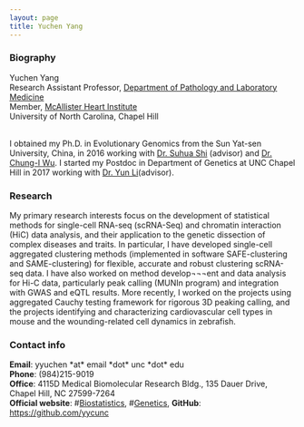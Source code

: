 ```yaml
---
layout: page
title: Yuchen Yang
---
```

### Biography

<div class="container">
    <div class="row-fluid">
            Yuchen Yang<br/>
            Research Assistant Professor, <a href="https://www.med.unc.edu/pathology/">Department of Pathology and Laboratory Medicine</a><br/>
            Member, <a href="https://www.med.unc.edu/mhi/">McAllister Heart Institute</a><br/>
            University of North Carolina, Chapel Hill <br/><br/>
    </div>
</div>

I obtained my Ph.D. in Evolutionary Genomics from the Sun Yat-sen University, China, in 2016 working with [Dr. Suhua Shi](https://statistics.wharton.upenn.edu/profile/nzh/) (advisor) and [Dr. Chung-I Wu](https://www.ee.nthu.edu.tw/bschen/files/Chung-I%20Wu%27s%20Home%20Page.htm). I started my Postdoc in Department of Genetics at UNC Chapel Hill in 2017 working with [Dr. Yun Li](https://www.med.unc.edu/genetics/directory/yun-li-phd/)(advisor).

### Research

My primary research interests focus on the development of statistical methods for single-cell RNA-seq (scRNA-Seq) and chromatin interaction (HiC) data analysis, and their application to the genetic dissection of complex diseases and traits. In particular, I have developed single-cell aggregated clustering methods (implemented in software SAFE-clustering and SAME-clustering) for flexible, accurate and robust clustering scRNA-seq data. I have also worked on method develop¬¬¬ent and data analysis for Hi-C data, particularly peak calling (MUNIn program) and integration with GWAS and eQTL results. More recently, I worked on the projects using aggregated Cauchy testing framework for rigorous 3D peaking calling, and the projects identifying and characterizing cardiovascular cell types in mouse and the wounding-related cell dynamics in zebrafish.

### Contact info

<div class="container">
    <div class="row-fluid">
            <b>Email</b>: yyuchen *at* email *dot* unc *dot* edu<br/>
            <b>Phone</b>: (984)215-9019<br/>
            <b>Office</b>: 4115D Medical Biomolecular Research Bldg., 135 Dauer Drive, Chapel Hill, NC 27599-7264<br/>
            <b>Official website</b>: 
            #<a href="http://sph.unc.edu/adv_profile/yuchao-jiang-phd/">Biostatistics</a>,
            #<a href="https://www.med.unc.edu/genetics/people/joint-secondary-faculty/yuchao-jiang-phd">Genetics</a>,
            <b>GitHub</b>: <a href="https://github.com/yycunc">https://github.com/yycunc</a><br/>
    </div>
</div>
